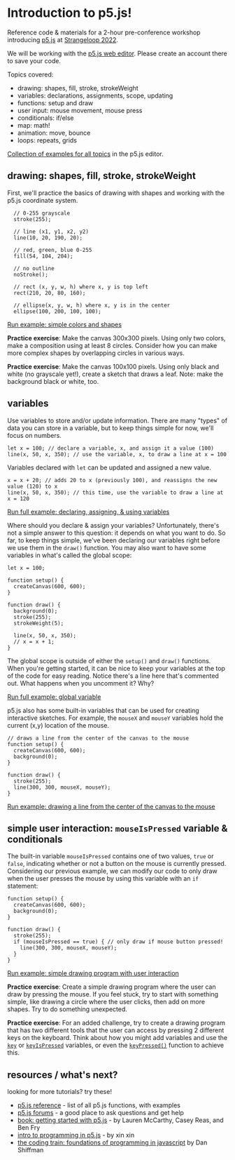 # Introduction to p5.js!
Reference code &amp; materials for a 2-hour pre-conference workshop introducing [p5.js](https://www.p5js.org) at [Strangeloop 2022](https://www.thestrangeloop.com/).

We will be working with the [p5.js web editor](https://editor.p5js.org/). Please create an account there to save your code.

Topics covered:

* drawing: shapes, fill, stroke, strokeWeight
* variables: declarations, assignments, scope, updating
* functions: setup and draw
* user input: mouse movement, mouse press
* conditionals: if/else
* map: math!
* animation: move, bounce
* loops: repeats, grids

[Collection of examples for all topics](https://editor.p5js.org/kjhollen/collections/sNFpUWpsH) in the p5.js editor.

## drawing: shapes, fill, stroke, strokeWeight

First, we'll practice the basics of drawing with shapes and working with the p5.js coordinate system.

```
  // 0-255 grayscale
  stroke(255);

  // line (x1, y1, x2, y2)
  line(10, 20, 190, 20);

  // red, green, blue 0-255
  fill(54, 104, 204);

  // no outline
  noStroke();

  // rect (x, y, w, h) where x, y is top left
  rect(210, 20, 80, 160);

  // ellipse(x, y, w, h) where x, y is in the center
  ellipse(100, 200, 100, 100);
```
[Run example: simple colors and shapes](https://editor.p5js.org/kjhollen/sketches/eZsNSfDq2)

**Practice exercise**: Make the canvas 300x300 pixels. Using only two colors, make a composition using at least 8 circles. Consider how you can make more complex shapes by overlapping circles in various ways.

**Practice exercise**: Make the canvas 100x100 pixels. Using only black and white (no grayscale yet!), create a sketch that draws a leaf. Note: make the background black or white, too.

## variables ##

Use variables to store and/or update information. There are many "types" of data you can store in a variable, but to keep things simple for now, we'll focus on numbers.

```
let x = 100; // declare a variable, x, and assign it a value (100)
line(x, 50, x, 350); // use the variable, x, to draw a line at x = 100
```

Variables declared with `let` can be updated and assigned a new value.

```
x = x + 20; // adds 20 to x (previously 100), and reassigns the new value (120) to x
line(x, 50, x, 350); // this time, use the variable to draw a line at x = 120
```

[Run full example: declaring, assigning, & using variables](https://editor.p5js.org/kjhollen/sketches/rzyFfs_io)

Where should you declare & assign your variables? Unfortunately, there's not a simple answer to this question: it depends on what you want to do. So far, to keep things simple, we've been declaring our variables right before we use them in the `draw()` function. You may also want to have some variables in what's called the global scope:

```
let x = 100;

function setup() {
  createCanvas(600, 600);
}

function draw() {
  background(0);
  stroke(255);
  strokeWeight(5);
  
  line(x, 50, x, 350);
  // x = x + 1;
}
```
The global scope is outside of either the `setup()` and `draw()` functions. When you're getting started, it can be nice to keep your variables at the top of the code for easy reading. Notice there's a line here that's commented out. What happens when you uncomment it? Why?

[Run full example: global variable](https://editor.p5js.org/kjhollen/sketches/tBIXNbKfb)

p5.js also has some built-in variables that can be used for creating interactive sketches. For example, the `mouseX` and `mouseY` variables hold the current (x,y) location of the mouse.

```
// draws a line from the center of the canvas to the mouse
function setup() {
  createCanvas(600, 600);
  background(0);
}

function draw() {
  stroke(255);
  line(300, 300, mouseX, mouseY);
}
```
[Run example: drawing a line from the center of the canvas to the mouse](https://editor.p5js.org/kjhollen/sketches/QiDnC-Anc)

## simple user interaction: `mouseIsPressed` variable &amp; conditionals

The built-in variable `mouseIsPressed` contains one of two values, `true` or `false`, indicating whether or not a button on the mouse is currently pressed. Considering our previous example, we can modify our code to only draw when the user presses the mouse by using this variable with an `if` statement:

```
function setup() {
  createCanvas(600, 600);
  background(0);
}

function draw() {
  stroke(255);
  if (mouseIsPressed == true) { // only draw if mouse button pressed!
  	line(300, 300, mouseX, mouseY);
  }
}
```
[Run example: simple drawing program with user interaction](https://editor.p5js.org/kjhollen/sketches/o_2NLjl-h)

**Practice exercise**: Create a simple drawing program where the user can draw by pressing the mouse. If you feel stuck, try to start with something simple, like drawing a circle where the user clicks, then add on more shapes. Try to do something unexpected. 

**Practice exercise**: For an added challenge, try to create a drawing program that has two different tools that the user can access by pressing 2 different keys on the keyboard. Think about how you might add variables and use the [`key`](https://p5js.org/reference/#/p5/key) or [`keyIsPressed`](https://p5js.org/reference/#/p5/keyIsPressed) variables, or even the [`keyPressed()`](https://p5js.org/reference/#/p5/keyPressed) function to achieve this.

## resources / what's next?

looking for more tutorials? try these!

* [p5.js reference](https://p5js.org/reference/) - list of all p5.js functions, with examples
* [p5.js forums](https://discourse.processing.org/c/p5js) - a good place to ask questions and get help
* [book: getting started with p5.js](https://www.amazon.com/Make-Interactive-Graphics-JavaScript-Processing/dp/1457186772) - by Lauren McCarthy, Casey Reas, and Ben Fry
* [intro to programming in p5.js](https://www.youtube.com/playlist?list=PLT233rQkMw761t_nQ_6GkejNT1g3Ew4PU) - by xin xin
* [the coding train: foundations of programming in javascript](https://www.youtube.com/watch?v=yPWkPOfnGsw&list=PLRqwX-V7Uu6Zy51Q-x9tMWIv9cueOFTFA) by Dan Shiffman
